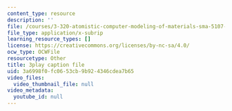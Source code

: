 ```yaml
---
content_type: resource
description: ''
file: /courses/3-320-atomistic-computer-modeling-of-materials-sma-5107-spring-2005/3a6998f0fc0653cb9b924346cdea7b65_SbtqjZk80Qc.vtt
file_type: application/x-subrip
learning_resource_types: []
license: https://creativecommons.org/licenses/by-nc-sa/4.0/
ocw_type: OCWFile
resourcetype: Other
title: 3play caption file
uid: 3a6998f0-fc06-53cb-9b92-4346cdea7b65
video_files:
  video_thumbnail_file: null
video_metadata:
  youtube_id: null
---
```

